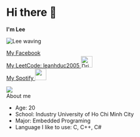 <!DOCTYPE html>
<html lang="en">
<head>
    <meta charset="UTF-8">
<body>
    <h1>Hi there 👋</h1>
    <p><b>I'm Lee</b></p>
    <img src="https://tiermaker.com/images/template_images/2022/15746443/youtube-emotes-15746443/person-turquoise-waving.png" alt="Lee waving">
    <p>
        <a href="https://www.facebook.com/phanvanduc.1782005" target="_blank">My Facebook</a><br>
        <a href="https://leetcode.com/u/leanhduc2005/" target="_blank">My LeetCode: leanhduc2005 <img src="https://tiermaker.com/images/template_images/2022/15746443/youtube-emotes-15746443/face-turquoise-drinking-coffee.png" alt="Drinking coffee" width="30"></a><br>
        <a href="https://open.spotify.com/user/31wrucrefye57tu5m4rfi6n4w5c4?si=73a29f43dc7545ee" target="_blank">My Spotify <img src="https://tiermaker.com/images/template_images/2022/15746443/youtube-emotes-15746443/face-purple-wide-eyes.png" width="30"</a><br>
    </p>
    <img src="hrrps://tiermaker.com/images/template_images/2022/15746443/youtube-emotes-15746443/face-blue-wide-eyes.png">
    <br>
    <a>About me</a>
    <ul>
        <li class="age">Age: 20</li>
        <li class="school">School: Industry University of Ho Chi Minh City</li>
        <li class="major">Major: Embedded Programing</li>
        <li class="language">Language I like to use: C, C++, C#</li>
    </ul>
</body>
</html>
